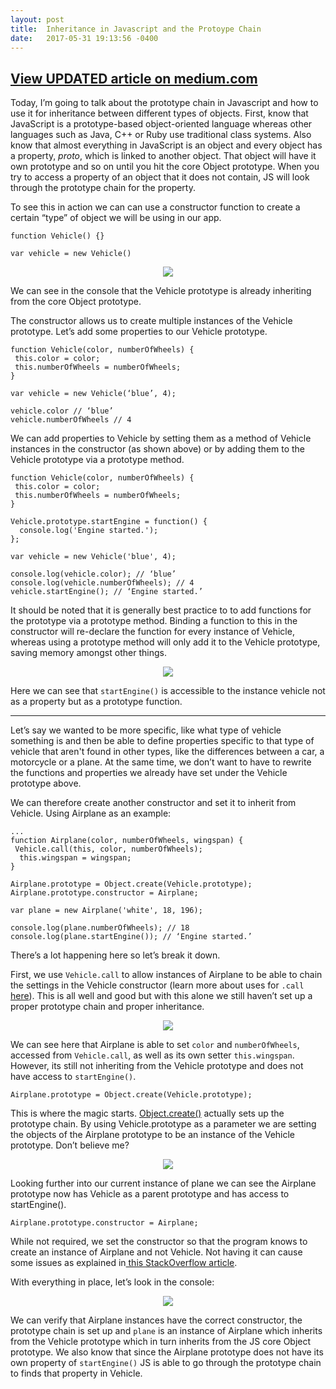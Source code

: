 ```yaml
---
layout: post
title:  Inheritance in Javascript and the Protoype Chain 
date:   2017-05-31 19:13:56 -0400
---
```


## [View UPDATED article on medium.com](https://medium.com/@j.onCoding/prototypal-inheritance-in-js-3b03df2dc4c0)

Today, I’m going to talk about the prototype chain in Javascript and how to use it for inheritance between different types of objects. First, know that JavaScript is a prototype-based object-oriented language whereas other languages such as Java, C++ or Ruby use traditional class systems. Also know that almost everything in JavaScript is an object and every object has a property, _proto_, which is linked to another object. That object will have it own prototype and so on until you hit the core Object prototype. When you try to access a property of an object that it does not contain, JS will look through the prototype chain for the property.

To see this in action we can can use a constructor function to create a certain “type” of object we will be using in our app.

```
function Vehicle() {}

var vehicle = new Vehicle()
```
<center><img src='https://cdn-images-1.medium.com/max/800/1*RVZyo2G4gYT8h97ZfBs6eg.png'></center>

We can see in the console that the Vehicle prototype is already inheriting from the core Object prototype.

The constructor allows us to create multiple instances of the Vehicle prototype. Let’s add some properties to our Vehicle prototype.

```
function Vehicle(color, numberOfWheels) {
 this.color = color;
 this.numberOfWheels = numberOfWheels;
}

var vehicle = new Vehicle(‘blue’, 4);

vehicle.color // ‘blue’
vehicle.numberOfWheels // 4
```

We can add properties to Vehicle by setting them as a method of Vehicle instances in the constructor (as shown above) or by adding them to the Vehicle prototype via a prototype method.

```
function Vehicle(color, numberOfWheels) {
 this.color = color;
 this.numberOfWheels = numberOfWheels;
}

Vehicle.prototype.startEngine = function() {
  console.log('Engine started.');
};

var vehicle = new Vehicle('blue', 4);

console.log(vehicle.color); // ‘blue’
console.log(vehicle.numberOfWheels); // 4
vehicle.startEngine(); // ‘Engine started.’
```

It should be noted that it is generally best practice to to add functions for the prototype via a prototype method. Binding a function to this in the constructor will re-declare the function for every instance of Vehicle, whereas using a prototype method will only add it to the Vehicle prototype, saving memory amongst other things.

<center><img src='https://cdn-images-1.medium.com/max/800/1*JWnnvcKnpEe9GOmpeFhTlQ.png'></center>

Here we can see that `startEngine()` is accessible to the instance vehicle not as a property but as a prototype function.

<hr>

Let’s say we wanted to be more specific, like what type of vehicle something is and then be able to define properties specific to that type of vehicle that aren't found in other types, like the differences between a car, a motorcycle or a plane. At the same time, we don’t want to have to rewrite the functions and properties we already have set under the Vehicle prototype above.

We can therefore create another constructor and set it to inherit from Vehicle. Using Airplane as an example:

```
...
function Airplane(color, numberOfWheels, wingspan) {
 Vehicle.call(this, color, numberOfWheels);
  this.wingspan = wingspan;
}
 
Airplane.prototype = Object.create(Vehicle.prototype); 
Airplane.prototype.constructor = Airplane;

var plane = new Airplane('white', 18, 196);
 
console.log(plane.numberOfWheels); // 18
console.log(plane.startEngine()); // ‘Engine started.’
```

There’s a lot happening here so let’s break it down.

First, we use `Vehicle.call` to allow instances of Airplane to be able to chain the settings in the Vehicle constructor (learn more about uses for `.call` [here](https://developer.mozilla.org/en-US/docs/Web/JavaScript/Reference/Global_Objects/Function/call)). This is all well and good but with this alone we still haven’t set up a proper prototype chain and proper inheritance.

<center><img src='https://cdn-images-1.medium.com/max/800/1*zdP5yHC_M23E03kPgk5Xmg.png'></center>

We can see here that Airplane is able to set `color` and `numberOfWheels`, accessed from `Vehicle.call`, as well as its own setter `this.wingspan`. However, its still not inheriting from the Vehicle prototype and does not have access to `startEngine()`.

```
Airplane.prototype = Object.create(Vehicle.prototype);
```

This is where the magic starts. [Object.create()](https://developer.mozilla.org/en-US/docs/Web/JavaScript/Reference/Global_Objects/Object/create/) actually sets up the prototype chain. By using Vehicle.prototype as a parameter we are setting the objects of the Airplane prototype to be an instance of the Vehicle prototype. Don’t believe me?

<center><img src='https://cdn-images-1.medium.com/max/800/1*dSIolURdR_meRkMwZ31l1Q.png'></center>

Looking further into our current instance of plane we can see the Airplane prototype now has Vehicle as a parent prototype and has access to startEngine().

```
Airplane.prototype.constructor = Airplane;
```

While not required, we set the constructor so that the program knows to create an instance of Airplane and not Vehicle. Not having it can cause some issues as explained in[ this StackOverflow article](https://stackoverflow.com/questions/8453887/why-is-it-necessary-to-set-the-prototype-constructor).

With everything in place, let’s look in the console:

<center><img src='https://cdn-images-1.medium.com/max/800/1*vg3kKy0f8MFXcSjDzZB_Ng.png'></center>

We can verify that Airplane instances have the correct constructor, the prototype chain is set up and `plane` is an instance of Airplane which inherits from the Vehicle prototype which in turn inherits from the JS core Object prototype. We also know that since the Airplane prototype does not have its own property of `startEngine()` JS is able to go through the prototype chain to finds that property in Vehicle.
